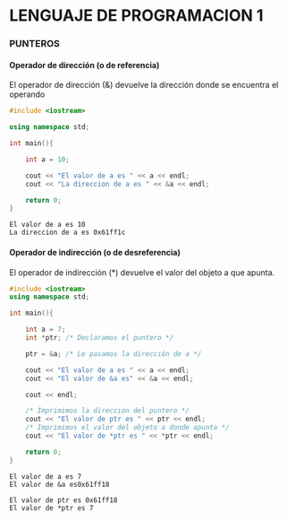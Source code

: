 # LENGUAJE DE PROGRAMACION 1

### PUNTEROS

#### Operador de dirección (o de referencia)
El operador de dirección (&) devuelve la dirección donde se encuentra el operando

```cpp
#include <iostream>

using namespace std;

int main(){

	int a = 10;

	cout << "El valor de a es " << a << endl;
	cout << "La direccion de a es " << &a << endl;

	return 0;
}

```

```console 
El valor de a es 10
La direccion de a es 0x61ff1c

```

#### Operador de indirección (o de desreferencia)
El operador de indirección (*) devuelve el valor del objeto a que apunta.

```cpp
#include <iostream>
using namespace std;

int main(){

	int a = 7;
	int *ptr; /* Declaramos el puntero */

	ptr = &a; /* Le pasamos la dirección de a */

	cout << "El valor de a es " << a << endl;
	cout << "El valor de &a es" << &a << endl;

	cout << endl;

	/* Imprimimos la direccion del puntero */
	cout << "El valor de ptr es " << ptr << endl;
	/* Imprimimos el valor del objeto a donde apunta */
	cout << "El valor de *ptr es " << *ptr << endl;

	return 0;
}

```
```console
El valor de a es 7
El valor de &a es0x61ff18

El valor de ptr es 0x61ff18
El valor de *ptr es 7
```
